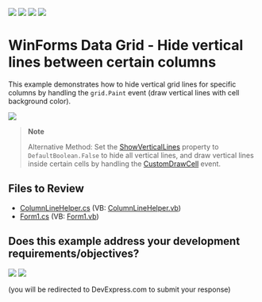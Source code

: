 <!-- default badges list -->
![](https://img.shields.io/endpoint?url=https://codecentral.devexpress.com/api/v1/VersionRange/128629149/24.2.1%2B)
[![](https://img.shields.io/badge/Open_in_DevExpress_Support_Center-FF7200?style=flat-square&logo=DevExpress&logoColor=white)](https://supportcenter.devexpress.com/ticket/details/E3647)
[![](https://img.shields.io/badge/📖_How_to_use_DevExpress_Examples-e9f6fc?style=flat-square)](https://docs.devexpress.com/GeneralInformation/403183)
[![](https://img.shields.io/badge/💬_Leave_Feedback-feecdd?style=flat-square)](#does-this-example-address-your-development-requirementsobjectives)
<!-- default badges end -->

# WinForms Data Grid - Hide vertical lines between certain columns

This example demonstrates how to hide vertical grid lines for specific columns by handling the `grid.Paint` event (draw vertical lines with cell background color).

![](https://raw.githubusercontent.com/DevExpress-Examples/how-to-hide-vertical-divider-lines-between-certain-columns-e3647/17.2.3%2B/media/winforms-grid-hide-vertical-lines.png)

> **Note**
>
> Alternative Method: Set the [ShowVerticalLines](https://docs.devexpress.com/WindowsForms/DevExpress.XtraGrid.Views.Grid.GridOptionsView.ShowVerticalLines) property to `DefaultBoolean.False` to hide all vertical lines, and draw vertical lines inside certain cells by handling the [CustomDrawCell](https://docs.devexpress.com/WindowsForms/DevExpress.XtraGrid.Views.Grid.GridView.CustomDrawCell) event.


## Files to Review

* [ColumnLineHelper.cs](./CS/E3647/ColumnLineHelper.cs) (VB: [ColumnLineHelper.vb](./VB/E3647/ColumnLineHelper.vb))
* [Form1.cs](./CS/E3647/Form1.cs) (VB: [Form1.vb](./VB/E3647/Form1.vb))
<!-- feedback -->
## Does this example address your development requirements/objectives?

[<img src="https://www.devexpress.com/support/examples/i/yes-button.svg"/>](https://www.devexpress.com/support/examples/survey.xml?utm_source=github&utm_campaign=winforms-grid-hide-vertical-lines-between-certain-columns&~~~was_helpful=yes) [<img src="https://www.devexpress.com/support/examples/i/no-button.svg"/>](https://www.devexpress.com/support/examples/survey.xml?utm_source=github&utm_campaign=winforms-grid-hide-vertical-lines-between-certain-columns&~~~was_helpful=no)

(you will be redirected to DevExpress.com to submit your response)
<!-- feedback end -->
